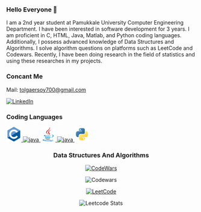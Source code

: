 ### Hello Everyone 👋
I am a 2nd year student at Pamukkale University Computer Engineering Department. I have been interested in software development for 3 years. I am proficient in C, HTML, Java, Matlab, and Python coding languages. Additionally, I possess advanced knowledge of Data Structures and Algorithms. I solve algorithm questions on platforms such as LeetCode and Codewars.
Recently, I have been doing research in the field of statistics and using these researches in my projects.

### Concant Me

Mail: tolgaersoy700@gmail.com

[![LinkedIn](https://img.shields.io/badge/-Linkedin-blue?style=for-the-badge&logo=linkedin)](https://www.linkedin.com/in/tolga-ersoy-466201245)


<center>

<h3 align="left">Coding Languages</h3>
<p align="left">  
  <a href="https://www.cprogramming.com/" target="_blank" rel="noreferrer"> <img src="https://raw.githubusercontent.com/devicons/devicon/master/icons/c/c-original.svg" alt="c" width="40" height="40"/> </a>
  <a href="https://html.spec.whatwg.org/" target="_blank" rel="noreferrer"> <img src="https://cdn.pixabay.com/photo/2017/08/05/11/16/logo-2582748_960_720.png" alt="java" width="40" height="40"/> </a> 
  <a href="https://www.java.com" target="_blank" rel="noreferrer"> <img src="https://raw.githubusercontent.com/devicons/devicon/master/icons/java/java-original.svg" alt="java" width="40" height="40"/> </a> 
   <a href="https://www.mathworks.com/" target="_blank" rel="noreferrer"> <img src="https://upload.wikimedia.org/wikipedia/commons/thumb/2/21/Matlab_Logo.png/1144px-Matlab_Logo.png" alt="java" width="40" height="40"/> </a> 
  <a href="https://www.python.org" target="_blank" rel="noreferrer"> <img src="https://raw.githubusercontent.com/devicons/devicon/master/icons/python/python-original.svg" alt="python" width="40" height="40"/> </a> 
  

  


  


  
 ### Data Structures And Algorithms
[![CodeWars](https://img.shields.io/badge/-codewars-black?style=for-the-badge&logo=codewars)](https://www.codewars.com/users/tolgaersoy)


![Codewars](https://github.r2v.ch/codewars?user=tolgaersoy&top_languages=true)


[![LeetCode](https://img.shields.io/badge/-leetcode-black?style=for-the-badge&logo=leetcode)](https://leetcode.com/tolgaersoy/)


![Leetcode Stats](https://leetcard.jacoblin.cool/tolgaersoy?theme=dark)

</center>

<center>




